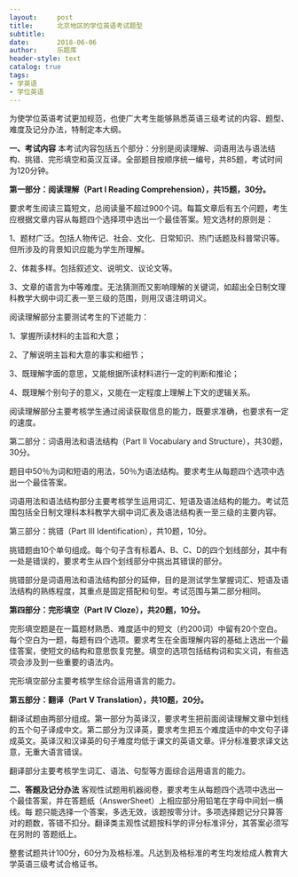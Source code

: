 ```yaml
---
layout:     post
title:      北京地区的学位英语考试题型
subtitle:   
date:       2018-06-06
author:     乐题库
header-style: text
catalog: true
tags:
- 学英语
- 学位英语
---
```


为使学位英语考试更加规范，也使广大考生能够熟悉英语三级考试的内容、题型、难度及记分办法，特制定本大纲。

**一、考试内容**
本考试内容包括五个部分：分别是阅读理解、词语用法与语法结构、挑错、完形填空和英汉互译。全部题目按顺序统一编号，共85题，考试时间为120分钟。

**第一部分：阅读理解（Part I Reading Comprehension），共15题，30分。**

要求考生阅读三篇短文，总阅读量不超过900个词。每篇文章后有五个问题，考生应根据文章内容从每题四个选择项中选出一个最佳答案。短文选材的原则是：

1、题材广泛。包括人物传记、社会、文化、日常知识、热门话题及科普常识等。但所涉及的背景知识应能为学生所理解。

2、体裁多样。包括叙述文、说明文、议论文等。

3、文章的语言为中等难度。无法猜测而又影响理解的关键词，如超出全日制文理科教学大纲中词汇表一至三级的范围，则用汉语注明词义。

阅读理解部分主要测试考生的下述能力：

1、掌握所读材料的主旨和大意；

2、了解说明主旨和大意的事实和细节；

3、既理解字面的意思，又能根据所读材料进行一定的判断和推论；

4、既理解个别句子的意义，又能在一定程度上理解上下文的逻辑关系。

阅读理解部分主要考核学生通过阅读获取信息的能力，既要求准确，也要求有一定的速度。

第二部分：词语用法和语法结构（Part II Vocabulary and Structure），共30题，30分。

题目中50％为词和短语的用法，50％为语法结构。要求考生从每题四个选项中选出一个最佳答案。

词语用法和语法结构部分主要考核学生运用词汇、短语及语法结构的能力。考试范围包括全日制文理科本科教学大纲中词汇表及语法结构表一至三级的主要内容。

第三部分：挑错（Part III Identification），共10题，10分。

挑错题由10个单句组成。每个句子含有标着A、B、C、D的四个划线部分，其中有一处是错误的，要求考生从四个划线部分中挑出其错误的部分。

挑错部分是词语用法和语法结构部分的延伸，目的是测试学生掌握词汇、短语及语法结构的熟练程度，其重点是固定搭配和句型。考试范围与第二部分相同。

**第四部分：完形填空（Part IV Cloze），共20题，10分。**

完形填空题是在一篇题材熟悉、难度适中的短文（约200词）中留有20个空白。每个空白为一题，每题有四个选项。要求考生在全面理解内容的基础上选出一个最佳答案，使短文的结构和意思恢复完整。填空的选项包括结构词和实义词，有些选项会涉及到一些重要的语法内。

完形填空部分主要考核学生综合运用语言的能力。

**第五部分：翻译（Part V Translation），共10题，20分。**

翻译试题由两部分组成。第一部分为英译汉，要求考生把前面阅读理解文章中划线的五个句子译成中文。第二部分为汉译英，要求考生把五个难度适中的中文句子译成英文。英译汉和汉译英的句子难度均低于课文的英语文章。评分标准要求译文达意，无重大语言错误。

翻译部分主要考核学生词汇、语法、句型等方面综合运用语言的能力。

**二、答题及记分办法**
客观性试题用机器阅卷，要求考生从每题四个选项中选出一个最佳答案，并在答题纸（AnswerSheet）上相应部分用铅笔在字母中间划一横线。每 题只能选择一个答案，多选无效，该题按零分计。多项选择题记分只算答对的题数，答错不扣分。翻译类主观性试题按科学的评分标准评分，其答案必须写在另附的 答题纸上。

整套试题共计100分，60分为及格标准。凡达到及格标准的考生均发给成人教育大学英语三级考试合格证书。
